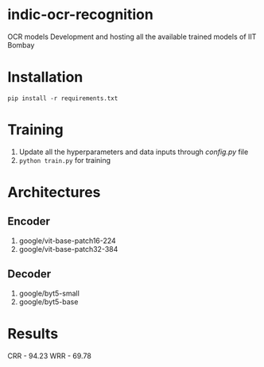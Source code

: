 # indic-ocr-recognition
OCR models Development and hosting all the available trained models of IIT Bombay


# Installation

```pip install -r requirements.txt```


# Training

1. Update all the hyperparameters and data inputs through *config.py* file
2. ```python train.py``` for training


# Architectures

## Encoder 

1. google/vit-base-patch16-224
2. google/vit-base-patch32-384

## Decoder 

1. google/byt5-small
2. google/byt5-base


# Results

CRR - 94.23
WRR - 69.78
 